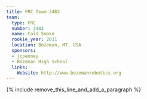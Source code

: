 ```yaml
---
title: FRC Team 3483
team:
  type: FRC
  number: 3483
  name: Cold Smoke
  rookie_year: 2011
  location: Bozeman, MT, USA
  sponsors:
  - jcpenney
  - Bozeman High School
  links:
    Website: http://www.bozemanrobotics.org
---
```


{% include remove_this_line_and_add_a_paragraph %}